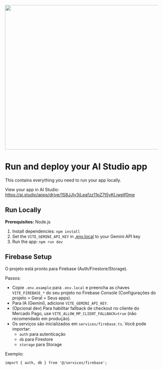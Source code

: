 <div align="center">
<img width="1200" height="475" alt="GHBanner" src="https://github.com/user-attachments/assets/0aa67016-6eaf-458a-adb2-6e31a0763ed6" />
</div>

# Run and deploy your AI Studio app

This contains everything you need to run your app locally.

View your app in AI Studio: https://ai.studio/apps/drive/1S8JJIy3jLeafzz11pZ7t5yKLjweIf0me

## Run Locally

**Prerequisites:**  Node.js


1. Install dependencies:
   `npm install`
2. Set the `VITE_GEMINI_API_KEY` in [.env.local](.env.local) to your Gemini API key
3. Run the app:
   `npm run dev`

## Firebase Setup

O projeto está pronto para Firebase (Auth/Firestore/Storage).

Passos:
- Copie `.env.example` para `.env.local` e preencha as chaves `VITE_FIREBASE_*` do seu projeto no Firebase Console (Configurações do projeto > Geral > Seus apps).
- Para IA (Gemini), adicione `VITE_GEMINI_API_KEY`.
- (Opcional dev) Para habilitar fallback de checkout no cliente do Mercado Pago, use `VITE_ALLOW_MP_CLIENT_FALLBACK=true` (não recomendado em produção).
- Os serviços são inicializados em `services/firebase.ts`. Você pode importar:
   - `auth` para autenticação
   - `db` para Firestore
   - `storage` para Storage

Exemplo:
```
import { auth, db } from '@/services/firebase';
```
